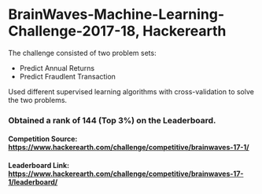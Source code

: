 # BrainWaves-Machine-Learning-Challenge-2017-18, Hackerearth
The challenge consisted of two problem sets:
- Predict Annual Returns
- Predict Fraudlent Transaction

Used different supervised learning algorithms with cross-validation to solve the two problems.
### Obtained a rank of 144 (Top 3%) on the Leaderboard. 

#### Competition Source: https://www.hackerearth.com/challenge/competitive/brainwaves-17-1/
#### Leaderboard Link: https://www.hackerearth.com/challenge/competitive/brainwaves-17-1/leaderboard/
